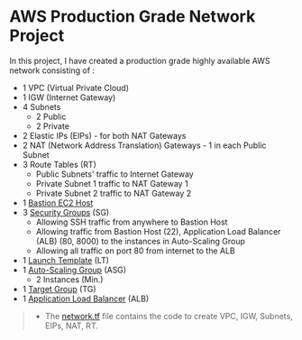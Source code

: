 # AWS Production Grade Network Project

In this project, I have created a production grade highly available AWS network consisting of :
- 1 VPC (Virtual Private Cloud)
- 1 IGW (Internet Gateway)
- 4 Subnets 
    - 2 Public
    - 2 Private
- 2 Elastic IPs (EIPs) - for both NAT Gateways 
- 2 NAT (Network Address Translation) Gateways - 1 in each Public Subnet
- 3 Route Tables (RT)
    - Public Subnets' traffic to Internet Gateway
    - Private Subnet 1 traffic to NAT Gateway 1
    - Private Subnet 2 traffic to NAT Gateway 2 
- 1 [Bastion EC2 Host](https://github.com/PrajwalP7295/Production-AWS-Network-Setup-Using-Terraform/blob/main/bastion-ec2.tf)
- 3 [Security Groups](https://github.com/PrajwalP7295/Production-AWS-Network-Setup-Using-Terraform/blob/main/security-groups.tf) (SG)
    - Allowing SSH traffic from anywhere to Bastion Host
    - Allowing traffic from Bastion Host (22), Application Load Balancer (ALB) (80, 8000) to the instances in Auto-Scaling Group 
    - Allowing all traffic on port 80 from internet to the ALB
- 1 [Launch Template](https://github.com/PrajwalP7295/Production-AWS-Network-Setup-Using-Terraform/blob/main/launch_template.tf) (LT)
- 1 [Auto-Scaling Group](https://github.com/PrajwalP7295/Production-AWS-Network-Setup-Using-Terraform/blob/main/asg.tf) (ASG)
    - 2 Instances (Min.)
- 1 [Target Group](https://github.com/PrajwalP7295/Production-AWS-Network-Setup-Using-Terraform/blob/main/target-group.tf) (TG)
- 1 [Application Load Balancer](https://github.com/PrajwalP7295/Production-AWS-Network-Setup-Using-Terraform/blob/main/alb.tf) (ALB)

> * The [network.tf](https://github.com/PrajwalP7295/Production-AWS-Network-Setup-Using-Terraform/blob/main/network.tf) file contains the code to create VPC, IGW, Subnets, EIPs, NAT, RT.